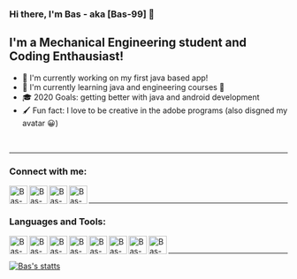 ### Hi there, I'm Bas - aka [Bas-99]  👋


## I'm a Mechanical Engineering student and Coding Enthausiast!
- 🔭 I'm currently working on my first java based app! 
- 🌱 I'm currently learning java and engineering courses 🤣
- 🎓 2020 Goals: getting better with java and android development
- 🖌 Fun fact: I love to be creative in the adobe programs (also disgned my avatar 😀)

<br />

---

### Connect with me:
[<img align="left" alt="Bas-99" width= "33px" src="https://cdn3.iconfinder.com/data/icons/2018-social-media-logotypes/1000/2018_social_media_popular_app_logo_instagram-512.png" />][Instagram]
[<img align="left" alt="Bas-99" width="33px" src="https://cdn3.iconfinder.com/data/icons/2018-social-media-logotypes/1000/2018_social_media_popular_app_logo_linkedin-512.png" />][Linkedin]
[<img align="left" alt="Bas-99" width="33px" src="https://cdn3.iconfinder.com/data/icons/2018-social-media-logotypes/1000/2018_social_media_popular_app_logo_reddit-512.png" />][Reddit]
[<img align="left" alt="Bas-99" width="33px" src="https://cdn3.iconfinder.com/data/icons/2018-social-media-logotypes/1000/2018_social_media_popular_app_logo_twitter-512.png" />][Twitter]

<br />

---

### Languages and Tools:
<img align="left" alt="Bas-99" width="33px" src="https://cdn4.iconfinder.com/data/icons/logos-and-brands/512/181_Java_logo_logos-512.png" />
<img align="left" alt="Bas-99" width="33px" src="https://cdn4.iconfinder.com/data/icons/logos-and-brands/512/267_Python_logo-512.png" />
<img align="left" alt="Bas-99" width="33px" src="https://cdn4.iconfinder.com/data/icons/logos-and-brands/512/34_Ai_Illustrator_Adobe_logo_logos-512.png" />
<img align="left" alt="Bas-99" width="33px" src="https://cdn.freebiesupply.com/logos/large/2x/eclipse-11-logo-png-transparent.png" />
<img align="left" alt="Bas-99" width="33px" src="https://upload.wikimedia.org/wikipedia/commons/thumb/d/d5/IntelliJ_IDEA_Logo.svg/1024px-IntelliJ_IDEA_Logo.svg.png" />
<img align="left" alt="Bas-99" width="33px" src="https://upload.wikimedia.org/wikipedia/commons/archive/3/34/20200227145552%21Android_Studio_icon.svg" />
<img align="left" alt="Bas-99" width="33px" src="https://upload.wikimedia.org/wikipedia/commons/thumb/2/21/Matlab_Logo.png/668px-Matlab_Logo.png" />
<img align="left" alt="Bas-99" width="33px" src="https://images.ctfassets.net/nrgyaltdicpt/6qSXAo1CYEeBn5RkKLOR64/19c74bfb9a32772e353ff25c6f0070f5/ologo_square_colour_light_bg.png" />

<br />

---
[![Bas's statts](https://github-readme-stats.vercel.app/api?username=Bas-99)](https://github.com/Bas-99/github-readme-stats)

<br />
<br />

[Linkedin]: https://www.linkedin.com/in/bas-van-de-rijt-a548701a2
[Instagram]: https://www.instagram.com/basvanderijt
[Reddit]: https://www.reddit.com/user/bas161299
[Twitter]: https://www.twitter.com/rijt_bas
